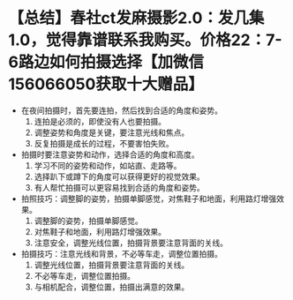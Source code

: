# 【总结】春社ct发麻摄影2.0：发几集1.0，觉得靠谱联系我购买。价格22：7-6路边如何拍摄选择【加微信156066050获取十大赠品】

-   在夜间拍摄时，首先要连拍，然后找到合适的角度和姿势。
    1.  连拍是必须的，即使没有人也要拍摄。
    2.  调整姿势和角度是关键，要注意光线和焦点。
    3.  反复拍摄是成长的过程，不要害怕失败。
-   拍摄时要注意姿势和动作，选择合适的角度和高度。
    1.  学习不同的姿势和动作，如站直、走路等。
    2.  选择趴下或蹲下的角度可以获得更好的视觉效果。
    3.  有人帮忙拍摄可以更容易找到合适的角度和姿势。
-   拍照技巧：调整脚的姿势，拍摄单脚感觉，对焦鞋子和地面，利用路灯增强效果。
    1.  调整脚的姿势，拍摄单脚感觉。
    2.  对焦鞋子和地面，利用路灯增强效果。
    3.  注意安全，调整光线位置，拍摄背景要注意背面的关线。
-   拍摄技巧：注意光线和背景，不必等车走，调整位置拍摄。
    1.  调整光线位置，拍摄背景要注意背面的关线。
    2.  不必等车走，调整位置拍摄。
    3.  与相机配合，调整位置，拍摄出满意的效果。